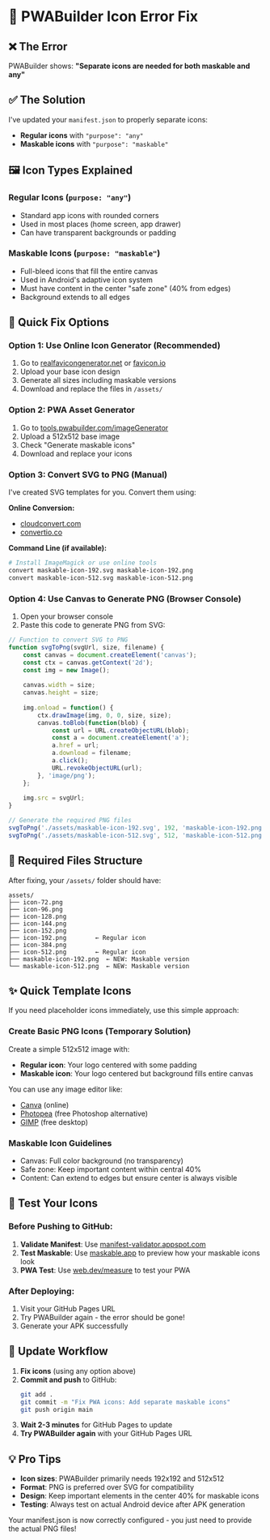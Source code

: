 # 🔧 PWABuilder Icon Error Fix

## ❌ The Error
PWABuilder shows: **"Separate icons are needed for both maskable and any"**

## ✅ The Solution

I've updated your `manifest.json` to properly separate icons:
- **Regular icons** with `"purpose": "any"`
- **Maskable icons** with `"purpose": "maskable"`

## 🖼️ Icon Types Explained

### Regular Icons (`purpose: "any"`)
- Standard app icons with rounded corners
- Used in most places (home screen, app drawer)
- Can have transparent backgrounds or padding

### Maskable Icons (`purpose: "maskable"`)
- Full-bleed icons that fill the entire canvas
- Used in Android's adaptive icon system
- Must have content in the center "safe zone" (40% from edges)
- Background extends to all edges

## 🚀 Quick Fix Options

### Option 1: Use Online Icon Generator (Recommended)
1. Go to [realfavicongenerator.net](https://realfavicongenerator.net) or [favicon.io](https://favicon.io)
2. Upload your base icon design
3. Generate all sizes including maskable versions
4. Download and replace the files in `/assets/`

### Option 2: PWA Asset Generator
1. Go to [tools.pwabuilder.com/imageGenerator](https://tools.pwabuilder.com/imageGenerator)
2. Upload a 512x512 base image
3. Check "Generate maskable icons"
4. Download and replace your icons

### Option 3: Convert SVG to PNG (Manual)
I've created SVG templates for you. Convert them using:

**Online Conversion:**
- [cloudconvert.com](https://cloudconvert.com/svg-to-png)
- [convertio.co](https://convertio.co/svg-png/)

**Command Line (if available):**
```bash
# Install ImageMagick or use online tools
convert maskable-icon-192.svg maskable-icon-192.png
convert maskable-icon-512.svg maskable-icon-512.png
```

### Option 4: Use Canvas to Generate PNG (Browser Console)
1. Open your browser console
2. Paste this code to generate PNG from SVG:

```javascript
// Function to convert SVG to PNG
function svgToPng(svgUrl, size, filename) {
    const canvas = document.createElement('canvas');
    const ctx = canvas.getContext('2d');
    const img = new Image();
    
    canvas.width = size;
    canvas.height = size;
    
    img.onload = function() {
        ctx.drawImage(img, 0, 0, size, size);
        canvas.toBlob(function(blob) {
            const url = URL.createObjectURL(blob);
            const a = document.createElement('a');
            a.href = url;
            a.download = filename;
            a.click();
            URL.revokeObjectURL(url);
        }, 'image/png');
    };
    
    img.src = svgUrl;
}

// Generate the required PNG files
svgToPng('./assets/maskable-icon-192.svg', 192, 'maskable-icon-192.png');
svgToPng('./assets/maskable-icon-512.svg', 512, 'maskable-icon-512.png');
```

## 📁 Required Files Structure

After fixing, your `/assets/` folder should have:

```
assets/
├── icon-72.png
├── icon-96.png
├── icon-128.png
├── icon-144.png
├── icon-152.png
├── icon-192.png        ← Regular icon
├── icon-384.png
├── icon-512.png        ← Regular icon
├── maskable-icon-192.png  ← NEW: Maskable version
└── maskable-icon-512.png  ← NEW: Maskable version
```

## ✨ Quick Template Icons

If you need placeholder icons immediately, use this simple approach:

### Create Basic PNG Icons (Temporary Solution)
Create a simple 512x512 image with:
- **Regular icon**: Your logo centered with some padding
- **Maskable icon**: Your logo centered but background fills entire canvas

You can use any image editor like:
- [Canva](https://canva.com) (online)
- [Photopea](https://photopea.com) (free Photoshop alternative)
- [GIMP](https://gimp.org) (free desktop)

### Maskable Icon Guidelines
- Canvas: Full color background (no transparency)
- Safe zone: Keep important content within central 40% 
- Content: Can extend to edges but ensure center is always visible

## 🧪 Test Your Icons

### Before Pushing to GitHub:
1. **Validate Manifest**: Use [manifest-validator.appspot.com](https://manifest-validator.appspot.com)
2. **Test Maskable**: Use [maskable.app](https://maskable.app) to preview how your maskable icons look
3. **PWA Test**: Use [web.dev/measure](https://web.dev/measure) to test your PWA

### After Deploying:
1. Visit your GitHub Pages URL
2. Try PWABuilder again - the error should be gone!
3. Generate your APK successfully

## 🔄 Update Workflow

1. **Fix icons** (using any option above)
2. **Commit and push** to GitHub:
   ```bash
   git add .
   git commit -m "Fix PWA icons: Add separate maskable icons"
   git push origin main
   ```
3. **Wait 2-3 minutes** for GitHub Pages to update
4. **Try PWABuilder again** with your GitHub Pages URL

## 💡 Pro Tips

- **Icon sizes**: PWABuilder primarily needs 192x192 and 512x512
- **Format**: PNG is preferred over SVG for compatibility
- **Design**: Keep important elements in the center 40% for maskable icons
- **Testing**: Always test on actual Android device after APK generation

Your manifest.json is now correctly configured - you just need to provide the actual PNG files!